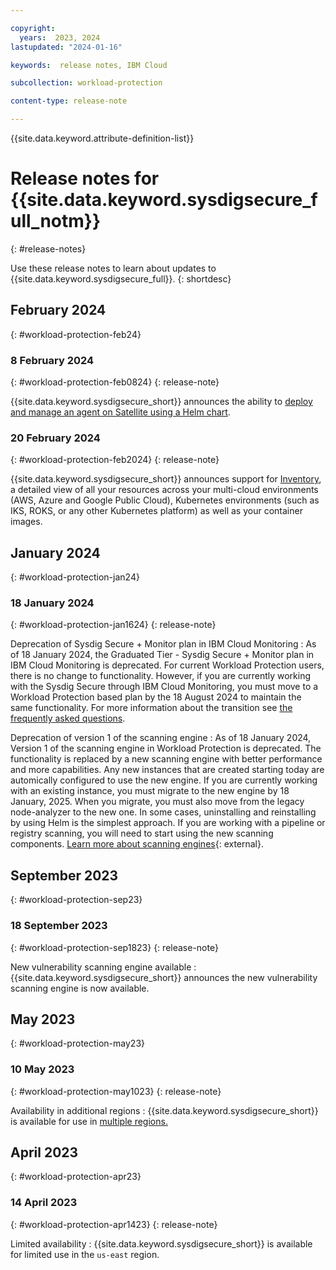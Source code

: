 ```yaml
---

copyright:
  years:  2023, 2024
lastupdated: "2024-01-16"

keywords:  release notes, IBM Cloud

subcollection: workload-protection

content-type: release-note

---
```


{{site.data.keyword.attribute-definition-list}}

# Release notes for {{site.data.keyword.sysdigsecure_full_notm}}
{: #release-notes}

Use these release notes to learn about updates to {{site.data.keyword.sysdigsecure_full}}.
{: shortdesc}

## February 2024
{: #workload-protection-feb24}

### 8 February 2024
{: #workload-protection-feb0824}
{: release-note}

{{site.data.keyword.sysdigsecure_short}} announces the ability to [deploy and manage an agent on Satellite using a Helm chart](/docs/workload-protection?topic=workload-protection-agent-deploy-satellite).

### 20 February 2024
{: #workload-protection-feb2024}
{: release-note}

{{site.data.keyword.sysdigsecure_short}} announces support for [Inventory](/docs/workload-protection?topic=workload-protection-inventory), a detailed view of all your resources across your multi-cloud environments (AWS, Azure and Google Public Cloud), Kubernetes environments (such as IKS, ROKS, or any other Kubernetes platform) as well as your container images.

## January 2024
{: #workload-protection-jan24}

### 18 January 2024
{: #workload-protection-jan1624}
{: release-note}

Deprecation of Sysdig Secure + Monitor plan in IBM Cloud Monitoring
:   As of 18 January 2024, the Graduated Tier - Sysdig Secure + Monitor plan in IBM Cloud Monitoring is deprecated. For current Workload Protection users, there is no change to functionality. However, if you are currently working with the Sysdig Secure through IBM Cloud Monitoring, you must move to a Workload Protection based plan by the 18 August 2024 to maintain the same functionality. For more information about the transition see [the frequently asked questions](=/docs/monitoring?topic=monitoring-faq#faq_4).

Deprecation of version 1 of the scanning engine
:   As of 18 January 2024, Version 1 of the scanning engine in Workload Protection is deprecated. The functionality is replaced by a new scanning engine with better performance and more capabilities. Any new instances that are created starting today are automically configured to use the new engine. If you are currently working with an existing instance, you must migrate to the new engine by 18 January, 2025. When you migrate, you must also move from the legacy node-analyzer to the new one. In some cases, uninstalling and reinstalling by using Helm is the simplest approach. If you are working with a pipeline or registry scanning, you will need to start using the new scanning components. [Learn more about scanning engines](https://docs.sysdig.com/en/docs/sysdig-secure/scanning/new-scanning-engine/){: external}.


## September 2023
{: #workload-protection-sep23}

### 18 September 2023
{: #workload-protection-sep1823}
{: release-note}

New vulnerability scanning engine available
:   {{site.data.keyword.sysdigsecure_short}} announces the new vulnerability scanning engine is now available.

## May 2023
{: #workload-protection-may23}

### 10 May 2023
{: #workload-protection-may1023}
{: release-note}

Availability in additional regions
:   {{site.data.keyword.sysdigsecure_short}} is available for use in [multiple regions.](/docs/workload-protection?topic=workload-protection-regions)

## April 2023
{: #workload-protection-apr23}

### 14 April 2023
{: #workload-protection-apr1423}
{: release-note}

Limited availability
:   {{site.data.keyword.sysdigsecure_short}} is available for limited use in the `us-east` region.
